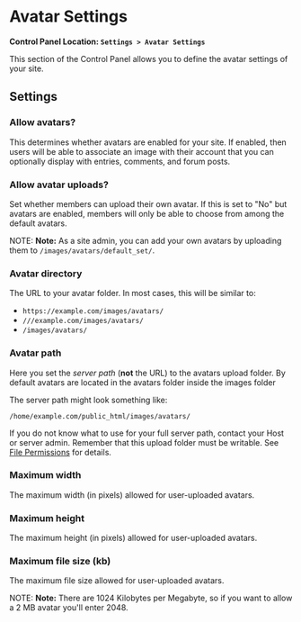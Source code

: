<!--
    This source file is part of the open source project
    ExpressionEngine User Guide (https://github.com/ExpressionEngine/ExpressionEngine-User-Guide)

    @link      https://expressionengine.com/
    @copyright Copyright (c) 2003-2019, EllisLab Corp. (https://ellislab.com)
    @license   https://expressionengine.com/license Licensed under Apache License, Version 2.0
-->

# Avatar Settings

**Control Panel Location: `Settings > Avatar Settings`**

This section of the Control Panel allows you to define the avatar settings of your site.

## Settings

### Allow avatars?

This determines whether avatars are enabled for your site. If enabled, then users will be able to associate an image with their account that you can optionally display with entries, comments, and forum posts.

### Allow avatar uploads?

Set whether members can upload their own avatar. If this is set to "No" but avatars are enabled, members will only be able to choose from among the default avatars.

NOTE: **Note:** As a site admin, you can add your own avatars by uploading them to `/images/avatars/default_set/`.

### Avatar directory

The URL to your avatar folder. In most cases, this will be similar to:

- `https://example.com/images/avatars/`
- `///example.com/images/avatars/`
- `/images/avatars/`

### Avatar path

Here you set the _server path_ (**not** the URL) to the avatars upload folder. By default avatars are located in the avatars folder inside the images folder

The server path might look something like:

    /home/example.com/public_html/images/avatars/

If you do not know what to use for your full server path, contact your Host or server admin. Remember that this upload folder must be writable. See [File Permissions](troubleshooting/general.md#file-permissions) for details.

### Maximum width

The maximum width (in pixels) allowed for user-uploaded avatars.

### Maximum height

The maximum height (in pixels) allowed for user-uploaded avatars.

### Maximum file size (kb)

The maximum file size allowed for user-uploaded avatars.

NOTE: **Note:** There are 1024 Kilobytes per Megabyte, so if you want to allow a 2 MB avatar you'll enter 2048.
